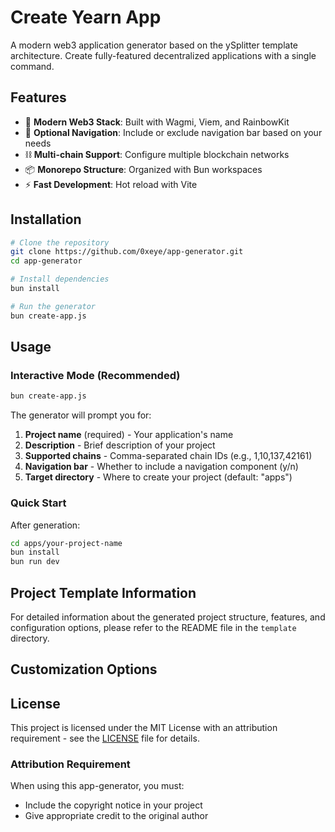 # Create Yearn App

A modern web3 application generator based on the ySplitter template architecture. Create fully-featured decentralized applications with a single command.

## Features

- 🚀 **Modern Web3 Stack**: Built with Wagmi, Viem, and RainbowKit
- 🧭 **Optional Navigation**: Include or exclude navigation bar based on your needs
- ⛓️ **Multi-chain Support**: Configure multiple blockchain networks
- 📦 **Monorepo Structure**: Organized with Bun workspaces
- ⚡ **Fast Development**: Hot reload with Vite

## Installation

```bash
# Clone the repository
git clone https://github.com/0xeye/app-generator.git
cd app-generator

# Install dependencies
bun install

# Run the generator
bun create-app.js
```

## Usage

### Interactive Mode (Recommended)

```bash
bun create-app.js
```

The generator will prompt you for:

1. **Project name** (required) - Your application's name
2. **Description** - Brief description of your project
3. **Supported chains** - Comma-separated chain IDs (e.g., 1,10,137,42161)
4. **Navigation bar** - Whether to include a navigation component (y/n)
5. **Target directory** - Where to create your project (default: "apps")

### Quick Start

After generation:

```bash
cd apps/your-project-name
bun install
bun run dev
```

## Project Template Information

For detailed information about the generated project structure, features, and configuration options, please refer to the README file in the `template` directory.

## Customization Options

## License

This project is licensed under the MIT License with an attribution requirement - see the [LICENSE](LICENSE) file for details.

### Attribution Requirement

When using this app-generator, you must:

- Include the copyright notice in your project
- Give appropriate credit to the original author
